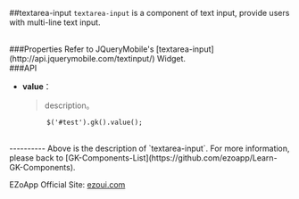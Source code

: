 ##textarea-input
`textarea-input` is a component of text input, provide users with multi-line text input.

<br/>
###Properties
Refer to JQueryMobile's [textarea-input](http://api.jquerymobile.com/textinput/) Widget.

<br/>
###API

- **value**：  
  	> description。

			$('#test').gk().value();


<br/>
----------
Above is the description of `textarea-input`. For more information, please back to [GK-Components-List](https://github.com/ezoapp/Learn-GK-Components).

EZoApp Official Site: [ezoui.com](http://ezoui.com/)




